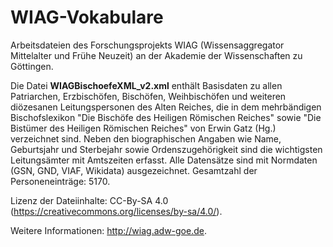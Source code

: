 # WIAG-Vokabulare
Arbeitsdateien des Forschungsprojekts WIAG (Wissensaggregator Mittelalter und Frühe Neuzeit) an der Akademie der Wissenschaften zu Göttingen.

Die Datei <b>WIAGBischoefeXML_v2.xml</b> enthält Basisdaten zu allen Patriarchen, Erzbischöfen, Bischöfen, Weihbischöfen und weiteren diözesanen Leitungspersonen des Alten Reiches, die in dem mehrbändigen Bischofslexikon "Die Bischöfe des Heiligen Römischen Reiches" sowie "Die Bistümer des Heiligen Römischen Reiches" von Erwin Gatz (Hg.) verzeichnet sind. Neben den biographischen Angaben wie Name, Geburtsjahr und Sterbejahr sowie Ordenszugehörigkeit sind die wichtigsten Leitungsämter mit Amtszeiten erfasst. Alle Datensätze sind mit Normdaten (GSN, GND, VIAF, Wikidata) ausgezeichnet.
Gesamtzahl der Personeneinträge: 5170.

Lizenz der Dateiinhalte: CC-By-SA 4.0  (https://creativecommons.org/licenses/by-sa/4.0/).

Weitere Informationen: http://wiag.adw-goe.de.
